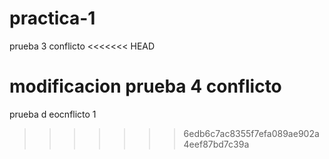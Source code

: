 # practica-1
prueba 3  conflicto
<<<<<<< HEAD

modificacion prueba 4 conflicto
=======
prueba d eocnflicto 1
>>>>>>> 6edb6c7ac8355f7efa089ae902a4eef87bd7c39a
